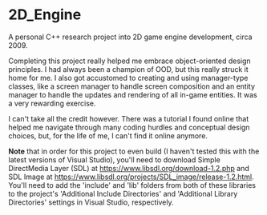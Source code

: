 2D_Engine
=========

A personal C++ research project into 2D game engine development, circa 2009.

Completing this project really helped me embrace object-oriented design principles. I had always been a champion of OOD, but this really struck it home for me. I also got accustomed to creating and using manager-type classes, like a screen manager to handle screen composition and an entity manager to handle the updates and rendering of all in-game entities. It was a very rewarding exercise.

I can't take all the credit however. There was a tutorial I found online that helped me navigate through many coding hurdles and conceptual design choices, but, for the life of me, I can't find it online anymore.

__Note__ that in order for this project to even build (I haven't tested this with the latest versions of Visual Studio), you'll need to download Simple DirectMedia Layer (SDL) at https://www.libsdl.org/download-1.2.php and SDL Image at https://www.libsdl.org/projects/SDL_image/release-1.2.html. You'll need to add the 'include' and 'lib' folders from both of these libraries to the project's 'Additional Include Directories' and 'Additional Library Directories' settings in Visual Studio, respectively.
